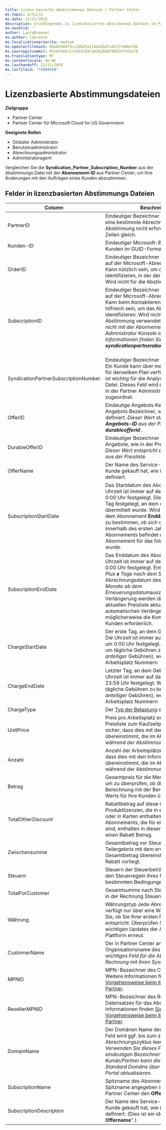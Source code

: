 ```yaml
---
title: Lizenz basierte ababstimmungs Dateien | Partner Center
ms.topic: article
ms.date: 11/21/2019
description: Grundlegendes zu lizenzbasierten Abstimmungs Dateien im Partner Center.
ms.assetid: ''
author: LauraBrenner
ms.author: labrenne
ms.localizationpriority: medium
ms.openlocfilehash: 60ab5404f3cc2d825a110e61bd7c6bf5744bb786
ms.sourcegitcommit: 07eb5eb6c1cfed1c84fad3626b8f989247341e70
ms.translationtype: MT
ms.contentlocale: de-DE
ms.lasthandoff: 12/11/2019
ms.locfileid: "75004599"
---
```

# <a name="license-based-reconciliation-files"></a>Lizenzbasierte Abstimmungsdateien

**Zielgruppe**

- Partner Center
- Partner Center für Microsoft Cloud for US Government

**Geeignete Rollen**
-   Globaler Administrator
-   Benutzeradministrator
-   Abrechnungsadministrator
-   Administratoragent

Vergleichen Sie die **Syndication_Partner_Subscription_Number** aus der Abstimmungs Datei mit der **Abonnement-ID** aus Partner Center, um Ihre Änderungen mit den Aufträgen eines Kunden abzustimmen.

## <a name="fields-in-license-based-reconciliation-files"></a>Felder in lizenzbasierten Abstimmungs Dateien

| Column | Beschreibung | Beispielwert |
| ------ | ----------- | ------------ |
| PartnerID | Eindeutiger Bezeichner im GUID-Format für eine bestimmte Abrechnungs Entität. Für die Abstimmung nicht erforderlich. In allen Zeilen gleich. | *8ddd03642-Test-Test-Test-46b58d356b4e* |
| Kunden-ID | Eindeutiger Microsoft-Bezeichner für den Kunden im GUID-Format. | *12abcd34-001A-bcd2-987c-3210abcd5678* |
| OrderID | Eindeutiger Bezeichner für eine Bestellung auf der Microsoft-Abrechnungsplattform. Kann nützlich sein, um die Reihenfolge zu identifizieren, in der der Support kontaktiert Wird nicht für die Abstimmung verwendet. | *566890604832738111* |
| SubscriptionID | Eindeutiger Bezeichner für ein Abonnement auf der Microsoft-Abrechnungsplattform. Kann beim Kontaktieren des Supports hilfreich sein, um das Abonnement zu identifizieren. Wird nicht für die Abstimmung verwendet. *Dieser Wert ist nicht mit der Abonnement- **ID** in der Partner Administrator Konsole identisch. Weitere Informationen finden Sie unter **syndicationpartnerabonnementionnumber** .* | *"US cbmgaaaaaaaaia"* |
| SyndicationPartnerSubscriptionNumber | Eindeutiger Bezeichner des Abonnements. Ein Kunde kann über mehrere Abonnements für denselben Plan verfügen. Diese Spalte ist wichtig für die Analyse der Abgleich Datei. Dieses Feld wird der **Abonnement-ID** in der Partner Administrator Konsole zugeordnet. | *fb977ab5-Test-Test-Test-24c8d9591708* |
| OfferID | Eindeutige Angebots Kennung. Standard Angebots Bezeichner, wie in der Preisliste definiert. *Dieser Wert stimmt nicht mit der **Angebots-ID** aus der Preisliste. Siehe **durableofferid** .* | *FE616D64-E9A8-40EF-843F-152E9BBEF3D1* |
| DurableOfferID | Eindeutiger Bezeichner für permanente Angebote, wie in der Preisliste definiert. *Dieser Wert entspricht der **Angebots-ID** aus der Preisliste.* | *1017d7f 3-6d7b-4bfa-bdd8-79bc8f 104e0c* |
| OfferName | Der Name des Service-Angebots, das der Kunde gekauft hat, wie in der Preisliste definiert. | *Microsoft Office 365 (Plan E3)* |
| SubscriptionStartDate | Das Startdatum des Abonnements. Die Uhrzeit ist immer auf den Tagesbeginn um 0:00 Uhr festgelegt. Dieses Feld ist auf den Tag festgelegt, an dem die Bestellung übermittelt wurde. Wird in Verbindung mit dem Abonnement **Enddatum** verwendet, um zu bestimmen, ob sich der Kunde noch innerhalb des ersten Jahres des Abonnements befindet oder ob das Abonnement für das folgende Jahr erneuert wurde. | *2/1/2019 0:00* |
| SubscriptionEndDate | Das Enddatum des Abonnements. Die Uhrzeit ist immer auf den Tagesbeginn um 0:00 Uhr festgelegt. Entweder *12 Monate Plus **x** Tage nach dem Startdatum* , um das Abrechnungsdatum des Partners oder *12 Monate ab dem Erneuerungsdatum*auszurichten. Bei Verlängerung werden die Preise gemäß der aktuellen Preisliste aktualisiert. Vor einer automatischen Verlängerung ist möglicherweise die Kommunikation mit dem Kunden erforderlich. | *2/1/2019 0:00* |
| ChargeStartDate | Der erste Tag, an dem Gebühren anfallen. Die Uhrzeit ist immer auf den Tagesbeginn um 0:00 Uhr festgelegt. Wird verwendet, um tägliche Gebühren zu berechnen (*pro-anteiliger* Gebühren), wenn ein Kunde die Arbeitsplatz Nummern | *2/1/2019 0:00* |
| ChargeEndDate | Letzter Tag, an dem Gebühren anfallen. Die Uhrzeit ist immer auf das Tagesende um 23:59 Uhr festgelegt. Wird verwendet, um tägliche Gebühren zu berechnen (*pro-anteiliger* Gebühren), wenn ein Kunde die Arbeitsplatz Nummern | *2/28/2019 23:59* |
| ChargeType | Der [Typ der Belastung](recon-file-charge-types.md) oder der Anpassung. | Siehe " [Abrechnung](recon-file-charge-types.md)". |
| UnitPrice | Preis pro Arbeitsplatz entsprechend der Preisliste zum Kaufzeitpunkt. Stellen Sie sicher, dass dies mit den Informationen übereinstimmt, die im Abrechnungssystem während der Abstimmung gespeichert | *6,82* |
| Anzahl | Anzahl der Arbeitsplätze Stellen Sie sicher, dass dies mit den Informationen übereinstimmt, die im Abrechnungssystem während der Abstimmung gespeichert | *2* |
| Betrag | Gesamtpreis für die Menge Wird verwendet, um zu überprüfen, ob die Betrag Berechnung mit der Berechnung dieses Werts für Ihre Kunden übereinstimmt. | *13,32* |
| TotalOtherDiscount | Rabattbetrag auf diese Gebühren. Produktlizenzen, die in einer Kompetenz oder in Karten enthalten sind, oder neue Abonnements, die für einen Anreiz geeignet sind, enthalten in dieser Spalte ebenfalls einen Rabatt Betrag. | *2,32* |
| Zwischensumme | Gesamtbetrag vor Steuern Überprüft, ob Ihr Teilergebnis mit dem erwarteten Gesamtbetrag übereinstimmt, falls ein Rabatt vorliegt. | *11* |
| Steuern | Steuern der Steuerbeträge. Basierend auf den Steuerregeln Ihres Marktes und bestimmten Bedingungen. | *0* |
| TotalForCustomer | Gesamtsumme nach Steuern. Überprüft, ob in der Rechnung Steuern berechnet werden. | *11* |
| Währung | Währungstyp Jede Abrechnungsentität verfügt nur über eine Währung. Überprüfen Sie, ob Sie Ihrer ersten Rechnung entspricht. Überprüfen Sie nach allen wichtigen Updates der Abrechnungs Plattform erneut. | *Betragen* |
| CustomerName | Der in Partner Center angegebene Organisationsname des Kunden. *Sehr wichtiges Feld für die Abstimmung der Rechnung mit ihren Systeminformationen.* | *Testen von Kunden A* |
| MPNID | MPN-Bezeichner des CSP-Partners. Weitere Informationen finden [Sie unter Vorgehensweise beim itemisieren nach Partner](use-the-reconciliation-files.md#itemize-reconciliation-files-by-partner). | *4390934* |
| ResellerMPNID | MPN-Bezeichner des Reseller of-Datensatzes für das Abonnement. Weitere Informationen finden [Sie unter Vorgehensweise beim itemisieren nach Partner](use-the-reconciliation-files.md#itemize-reconciliation-files-by-partner). | *4390934* |
| DomainName | Der Domänen Name des Kunden. Dieses Feld wird ggf. bis zum zweiten Abrechnungszyklus leer angezeigt. *Verwenden Sie dieses Feld nicht als eindeutigen Bezeichner für den Kunden. Der Kunde/Partner kann die Vanity oder die Standard Domäne über das Office 365-Portal aktualisieren.* | *example.onmicrosoft.com* |
| SubscriptionName | Spitzname des Abonnements. Wenn kein Spitzname angegeben ist, verwendet Partner Center den **Offername**. | *Project Online* |
| SubscriptionDescription | Der Name des Service-Angebots, das der Kunde gekauft hat, wie in der Preisliste definiert. (Dies ist ein identisches Feld für " **Offername**".) | *Project Online Premium ohne Project Client* |
